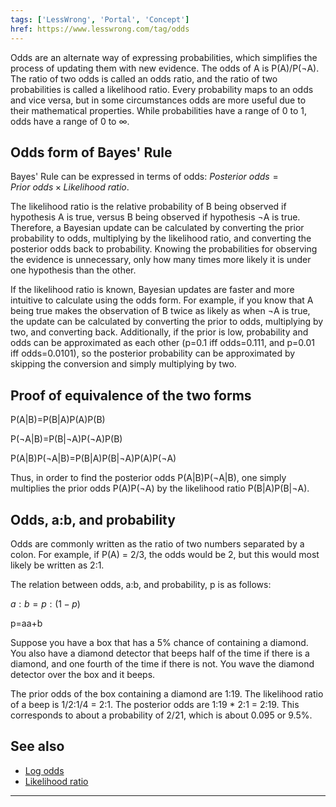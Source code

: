 ```yaml
---
tags: ['LessWrong', 'Portal', 'Concept']
href: https://www.lesswrong.com/tag/odds
---
```


Odds are an alternate way of expressing probabilities, which simplifies the process of updating them with new evidence. The odds of A is P(A)/P(¬A). The ratio of two odds is called an odds ratio, and the ratio of two probabilities is called a likelihood ratio. Every probability maps to an odds and vice versa, but in some circumstances odds are more useful due to their mathematical properties. While probabilities have a range of 0 to 1, odds have a range of 0 to ∞.

## Odds form of Bayes' Rule
Bayes' Rule can be expressed in terms of odds: *Posterior* *odds* = *Prior* *odds* × *Likelihood* *ratio*.

The likelihood ratio is the relative probability of B being observed if hypothesis A is true, versus B being observed if hypothesis ¬A is true. Therefore, a Bayesian update can be calculated by converting the prior probability to odds, multiplying by the likelihood ratio, and converting the posterior odds back to probability. Knowing the probabilities for observing the evidence is unnecessary, only how many times more likely it is under one hypothesis than the other.

If the likelihood ratio is known, Bayesian updates are faster and more intuitive to calculate using the odds form. For example, if you know that A being true makes the observation of B twice as likely as when ¬A is true, the update can be calculated by converting the prior to odds, multiplying by two, and converting back. Additionally, if the prior is low, probability and odds can be approximated as each other (p=0.1 iff odds=0.111, and p=0.01 iff odds=0.0101), so the posterior probability can be approximated by skipping the conversion and simply multiplying by two.

## Proof of equivalence of the two forms
P(A|B)=P(B|A)P(A)P(B)

P(¬A|B)=P(B|¬A)P(¬A)P(B)

P(A|B)P(¬A|B)=P(B|A)P(B|¬A)P(A)P(¬A)

Thus, in order to find the posterior odds P(A|B)P(¬A|B), one simply multiplies the prior odds P(A)P(¬A) by the likelihood ratio P(B|A)P(B|¬A).

## Odds, a:b, and probability
Odds are commonly written as the ratio of two numbers separated by a colon. For example, if P(A) = 2/3, the odds would be 2, but this would most likely be written as 2:1.

The relation between odds, a:b, and probability, p is as follows:

*a* : *b* = *p* : (1 − *p*)

p=aa+b

Suppose you have a box that has a 5% chance of containing a diamond. You also have a diamond detector that beeps half of the time if there is a diamond, and one fourth of the time if there is not. You wave the diamond detector over the box and it beeps.

The prior odds of the box containing a diamond are 1:19. The likelihood ratio of a beep is 1/2:1/4 = 2:1. The posterior odds are 1:19 * 2:1 = 2:19. This corresponds to about a probability of 2/21, which is about 0.095 or 9.5%.

## See also
- [Log odds](https://www.lesswrong.com/tag/log-odds)
- [Likelihood ratio](https://www.lesswrong.com/tag/likelihood-ratio)



---

